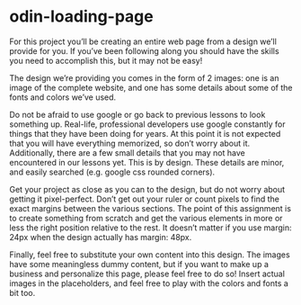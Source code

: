 # odin-loading-page

For this project you’ll be creating an entire web page from a design we’ll 
provide for you. If you’ve been following along you should have the skills 
you need to accomplish this, but it may not be easy!

The design we’re providing you comes in the form of 2 images: one is an image 
of the complete website, and one has some details about some of the fonts and 
colors we’ve used.

Do not be afraid to use google or go back to previous lessons to look something up. 
Real-life, professional developers use google constantly for things that they 
have been doing for years. At this point it is not expected that you will have 
everything memorized, so don’t worry about it. Additionally, there are a few 
small details that you may not have encountered in our lessons yet. This is by 
design. These details are minor, and easily searched (e.g. google css rounded 
corners).

Get your project as close as you can to the design, but do not worry about 
getting it pixel-perfect. Don’t get out your ruler or count pixels to find the 
exact margins between the various sections. The point of this assignment is to 
create something from scratch and get the various elements in more or less the 
right position relative to the rest. It doesn’t matter if you use margin: 24px 
when the design actually has margin: 48px.

Finally, feel free to substitute your own content into this design. The images 
have some meaningless dummy content, but if you want to make up a business and 
personalize this page, please feel free to do so! Insert actual images in the 
placeholders, and feel free to play with the colors and fonts a bit too.